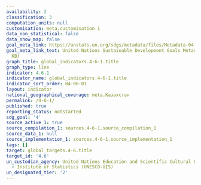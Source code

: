```yaml
---
availability: 2
classification: 3
computation_units: null
customisation: meta.customisation-1
data_non_statistical: false
data_show_map: false
goal_meta_link: https://unstats.un.org/sdgs/metadata/files/Metadata-04-06-01.pdf
goal_meta_link_text: United Nations Sustainable Development Goals Metadata (PDF 57.8
  KB)
graph_title: global_indicators.4-6-1.title
graph_type: line
indicator: 4.6.1
indicator_name: global_indicators.4-6-1.title
indicator_sort_order: 04-06-01
layout: indicator
national_geographical_coverage: meta.Казахстан
permalink: /4-6-1/
published: true
reporting_status: notstarted
sdg_goal: '4'
source_active_1: true
source_compilation_1: sources.4-6-1.source_compilation_1
source_data_1: null
source_implementation_1: sources.4-6-1.source_implementation_1
tags: []
target: global_targets.4-6.title
target_id: '4.6'
un_custodian_agency: United Nations Education and Scientific Cultural Organisation
  - Institute of Statistics (UNESCO-UIS)
un_designated_tier: '2'
---
```

